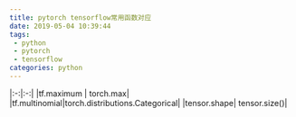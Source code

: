 ```yaml
---
title: pytorch tensorflow常用函数对应
date: 2019-05-04 10:39:44
tags:
 - python
 - pytorch
 - tensorflow
categories: python
---
```


|:-:|:-:|
|tf.maximum |  torch.max|
|tf.multinomial|torch.distributions.Categorical|
|tensor.shape| tensor.size()|
